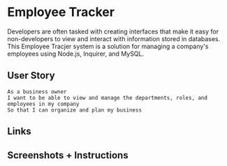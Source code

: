 # Employee Tracker

Developers are often tasked with creating interfaces that make it easy for non-developers to view and interact with information stored in databases. This Employee Tracjer system is a solution for managing a company's employees using Node.js, Inquirer, and MySQL.

## User Story

```
As a business owner
I want to be able to view and manage the departments, roles, and employees in my company
So that I can organize and plan my business
```

## Links

## Screenshots + Instructions
